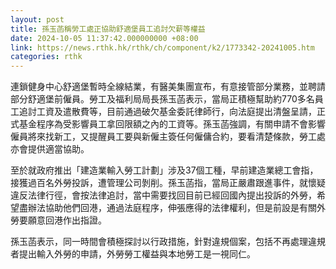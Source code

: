 ```yaml
---
layout: post
title: 孫玉菡稱勞工處正協助舒適堡員工追討欠薪等權益
date: 2024-10-05 11:37:42.000000000 +08:00
link: https://news.rthk.hk/rthk/ch/component/k2/1773342-20241005.htm
categories: rthk
---
```


連鎖健身中心舒適堡暫時全線結業，有醫美集團宣布，有意接管部分業務，並聘請部分舒適堡前僱員。勞工及福利局局長孫玉菡表示，當局正積極幫助約770多名員工追討工資及遣散費等，目前通過破欠基金委託律師行，向法庭提出清盤呈請，正式基金程序為受影響員工拿回限額之內的工資等。孫玉菡強調，有關申請不會影響僱員將來找新工，又提醒員工要與新僱主簽任何僱傭合約，要看清楚條款，勞工處亦會提供適當協助。

至於就政府推出「建造業輸入勞工計劃」涉及37個工種，早前建造業總工會指，接獲過百名外勞投訴，遭管理公司剝削。孫玉菡指，當局正嚴肅跟進事件，就懷疑違反法律行徑，會按法律追討，當中需要找回目前已經回國內提出投訴的外勞，希望盡辦法協助他們回港，通過法庭程序，伸張應得的法律權利，但是前設是有關外勞要願意回港作出指證。

孫玉菡表示，同一時間會積極探討以行政措施，針對違規個案，包括不再處理違規者提出輸入外勞的申請，外勞勞工權益與本地勞工是一視同仁。
